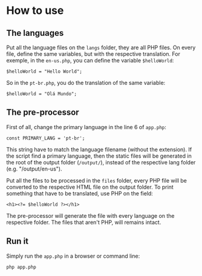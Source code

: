 # How to use

## The languages

Put all the language files on the `langs` folder, they are all PHP files. On every file, define the same variables, but with the respective translation. For exemple, in the `en-us.php`, you can define the variable `$helloWorld`:

    $helloWorld = "Hello World";
	
So in the `pt-br.php`, you do the translation of the same variable:

    $helloWorld = "Olá Mundo";

## The pre-processor

First of all, change the primary language in the line 6 of `app.php`:

    const PRIMARY_LANG = 'pt-br';
	
This string have to match the language filename (without the extension). If the script find a primary language, then the static files will be generated in the root of the output folder (`/output/`), instead of the respective lang folder (e.g. "/output/en-us").

Put all the files to be processed in the `files` folder, every PHP file will be converted to the respective HTML file on the output folder. To print something that have to be translated, use PHP on the field:

    <h1><?= $helloWorld ?></h1>
	
The pre-processor will generate the file with every language on the respective folder. The files that aren't PHP, will remains intact.

## Run it
Simply run the `app.php` in a browser or command line:

    php app.php
